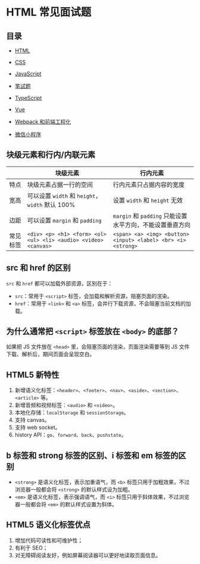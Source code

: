 # HTML 常见面试题





## 目录

- [HTML](../html/html.md)

- [CSS](../css/css.md)

- [JavaScript](../js/js.md)

- [笔试题](../code/code.md)

- [TypeScript](../typescript/typescript.md)

- [Vue](../vue/vue.md)

- [Webpack 和前端工程化](../webpack/webpack.md)

- [微信小程序](../mini-program/mini-program.md)



## 块级元素和行内/内联元素

|          | 块级元素                                                     | 行内元素                                                     |
| -------- | ------------------------------------------------------------ | ------------------------------------------------------------ |
| 特点     | 块级元素占据一行的空间                                       | 行内元素只占据内容的宽度                                     |
| 宽高     | 可以设置 `width` 和 `height`，`width` 默认 100%              | 设置 `width` 和 `height` 无效                                |
| 边距     | 可以设置 `margin` 和 `padding`                               | `margin` 和 `padding` 只能设置水平方向，不能设置垂直方向     |
| 常见标签 | `<div> <p> <h1> <form> <ol> <ul> <li> <audio> <video> <canvas>` | `<span> <a> <img> <button> <input> <label> <br> <i> <strong>` |



## src 和 href 的区别

`src` 和 `href` 都可以加载外部资源，区别在于：

- `src`：常用于 `<script>` 标签，会加载和解析资源，阻塞页面的渲染。
- `href`：常用于 `<link>` 和 `<a>` 标签，会并行下载资源，不会阻塞当前文档的加载。



## 为什么通常把 `<script>` 标签放在 `<body>` 的底部？

如果把 JS 文件放在 `<head>` 里，会阻塞页面的渲染，页面渲染需要等到 JS 文件下载、解析后，期间页面会呈现空白。



## HTML5 新特性

1. 新增语义化标签：`<header>`、`<footer>`、`<nav>`、`<aside>`、`<section>`、`<article>` 等。
2. 新增音频和视频标签：`<audio>` 和 `<video>`。
3. 本地化存储：`localStorage` 和 `sessionStorage`。
4. 支持 canvas。
5. 支持 web socket。
6. history API：`go`、`forward`、`back`、`pushstate`。



## b 标签和 strong 标签的区别、i 标签和 em 标签的区别

- `<strong>` 是语义化标签，表示加重语气，而 `<b>` 标签只用于加粗效果，不过浏览器一般都会将 `<strong>` 的默认样式设为加粗。
- `<em>` 是语义化标签，表示强调语气，而 `<i>` 标签只用于斜体效果，不过浏览器一般都会将 `<em>` 的默认样式设置为斜体。



## HTML5 语义化标签优点

1. 增加代码可读性和可维护性；
2. 有利于 SEO；
3. 对无障碍阅读友好，例如屏幕阅读器可以更好地读取页面信息。